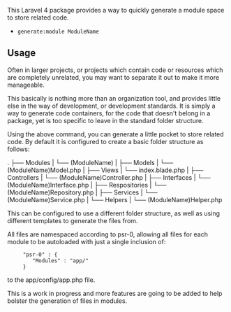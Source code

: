 This Laravel 4 package provides a way to quickly generate a module space to store related code.

- `generate:module ModuleName`

## Usage

Often in larger projects, or projects which contain code or resources which are completely unrelated, you
may want to separate it out to make it more manageable.

This basically is nothing more than an organization tool, and provides little else in the way of development, or
development standards. It is simply a way to generate code containers, for the code that doesn't belong in a package,
yet is too specific to leave in the standard folder structure.

Using the above command, you can generate a little pocket to store related code. By default it is configured
to create a basic folder structure as follows:

.
├── Modules
|   └── (ModuleName)
|       ├── Models
|           └── (ModuleName)Model.php
|       ├── Views
|           └── index.blade.php
|       ├── Controllers
|           └── (ModuleName)Controller.php
|       ├── Interfaces
|           └── (ModuleName)Interface.php
|       ├── Respositories
|           └── (ModuleName)Repository.php
|       ├── Services
|           └── (ModuleName)Service.php
|       └── Helpers
|           └── (ModuleName)Helper.php


This can be configured to use a different folder structure, as well as using different templates to generate the
files from.

All files are namespaced according to psr-0, allowing all files for each module to be autoloaded
with just a single inclusion of:

         "psr-0" : {
            "Modules" : "app/"
         }

 to the app/config/app.php file.


 This is a work in progress and more features are going to be added to help bolster the generation of files in modules.